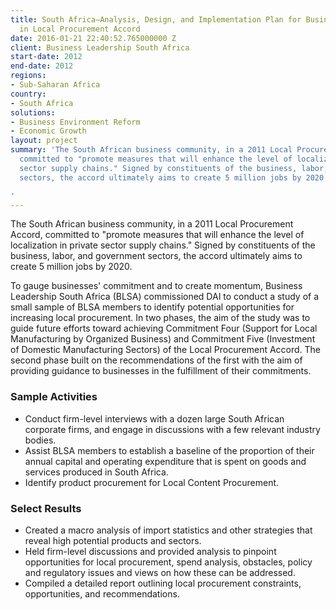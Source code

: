 ```yaml
---
title: South Africa—Analysis, Design, and Implementation Plan for Business Commitments
  in Local Procurement Accord
date: 2016-01-21 22:40:52.765000000 Z
client: Business Leadership South Africa
start-date: 2012
end-date: 2012
regions:
- Sub-Saharan Africa
country:
- South Africa
solutions:
- Business Environment Reform
- Economic Growth
layout: project
summary: 'The South African business community, in a 2011 Local Procurement Accord,
  committed to "promote measures that will enhance the level of localization in private
  sector supply chains." Signed by constituents of the business, labor, and government
  sectors, the accord ultimately aims to create 5 million jobs by 2020.

'
---
```


The South African business community, in a 2011 Local Procurement Accord, committed to "promote measures that will enhance the level of localization in private sector supply chains." Signed by constituents of the business, labor, and government sectors, the accord ultimately aims to create 5 million jobs by 2020.

To gauge businesses' commitment and to create momentum, Business Leadership South Africa (BLSA) commissioned DAI to conduct a study of a small sample of BLSA members to identify potential opportunities for increasing local procurement. In two phases, the aim of the study was to guide future efforts toward achieving Commitment Four (Support for Local Manufacturing by Organized Business) and Commitment Five (Investment of Domestic Manufacturing Sectors) of the Local Procurement Accord. The second phase built on the recommendations of the first with the aim of providing guidance to businesses in the fulfillment of their commitments.

###  Sample Activities

* Conduct firm-level interviews with a dozen large South African corporate firms, and engage in discussions with a few relevant industry bodies.
* Assist BLSA members to establish a baseline of the proportion of their annual capital and operating expenditure that is spent on goods and services produced in South Africa.
* Identify product procurement for Local Content Procurement.

###  Select Results

* Created a macro analysis of import statistics and other strategies that reveal high potential products and sectors.
* Held firm-level discussions and provided analysis to pinpoint opportunities for local procurement, spend analysis, obstacles, policy and regulatory issues and views on how these can be addressed.
* Compiled a detailed report outlining local procurement constraints, opportunities, and recommendations.
